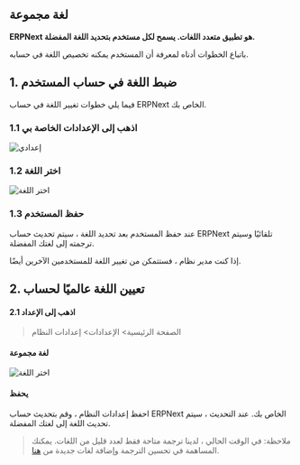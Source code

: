## لغة مجموعة

**ERPNext هو تطبيق متعدد اللغات. يسمح لكل مستخدم بتحديد اللغة المفضلة.**

باتباع الخطوات أدناه لمعرفة أن المستخدم يمكنه تخصيص اللغة في حسابه.

## 1. ضبط اللغة في حساب المستخدم

فيما يلي خطوات تغيير اللغة في حساب ERPNext الخاص بك.

### 1.1 اذهب إلى الإعدادات الخاصة بي

![إعدادي](https://docs.erpnext.com/files/customize-set-language-4.png)

### 1.2 اختر اللغة

![اختر اللغة](https://docs.erpnext.com/files/customize-set-language-3.png)

### 1.3 حفظ المستخدم

عند حفظ المستخدم بعد تحديد اللغة ، سيتم تحديث حساب ERPNext تلقائيًا وسيتم ترجمته إلى لغتك المفضلة.

إذا كنت مدير نظام ، فستتمكن من تغيير اللغة للمستخدمين الآخرين أيضًا.

## 2. تعيين اللغة عالميًا لحساب

#### 2.1 اذهب إلى الإعداد

> الصفحة الرئيسية> الإعدادات> إعدادات النظام

#### لغة مجموعة

![اختر اللغة](https://docs.erpnext.com/files/customize-set-language-1.gif)

#### يحفظ

احفظ إعدادات النظام ، وقم بتحديث حساب ERPNext الخاص بك. عند التحديث ، سيتم تحديث اللغة إلى لغتك المفضلة.

> ملاحظة: في الوقت الحالي ، لدينا ترجمة متاحة فقط لعدد قليل من اللغات. يمكنك المساهمة في تحسين الترجمة وإضافة لغات جديدة من [هنا](https://translate.erpnext.com/).
